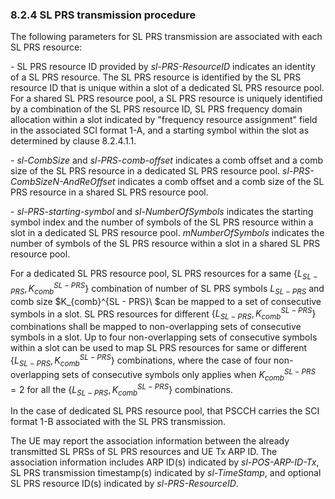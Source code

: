 ### 8.2.4 SL PRS transmission procedure

The following parameters for SL PRS transmission are associated with
each SL PRS resource:

\- SL PRS resource ID provided by *sl-PRS-ResourceID* indicates an
identity of a SL PRS resource. The SL PRS resource is identified by the
SL PRS resource ID that is unique within a slot of a dedicated SL PRS
resource pool. For a shared SL PRS resource pool, a SL PRS resource is
uniquely identified by a combination of the SL PRS resource ID, SL PRS
frequency domain allocation within a slot indicated by "frequency
resource assignment" field in the associated SCI format 1-A, and a
starting symbol within the slot as determined by clause 8.2.4.1.1.

\- *sl-CombSize* and *sl-PRS-comb-offset* indicates a comb offset and a
comb size of the SL PRS resource in a dedicated SL PRS resource pool.
*sl-PRS-CombSizeN-AndReOffset* indicates a comb offset and a comb size
of the SL PRS resource in a shared SL PRS resource pool.

\- *sl-PRS-starting-symbol* and *sl-NumberOfSymbols* indicates the
starting symbol index and the number of symbols of the SL PRS resource
within a slot in a dedicated SL PRS resource pool. *mNumberOfSymbols*
indicates the number of symbols of the SL PRS resource within a slot in
a shared SL PRS resource pool.

For a dedicated SL PRS resource pool, SL PRS resources for a same
$\left\{ L_{SL - PRS},K_{comb}^{SL - PRS} \right\}$ combination of
number of SL PRS symbols $L_{SL - PRS}$ and comb size
$K_{comb}^{SL - PRS}\ $can be mapped to a set of consecutive symbols in
a slot. SL PRS resources for different
$\left\{ L_{SL - PRS},K_{comb}^{SL - PRS} \right\}$ combinations shall
be mapped to non-overlapping sets of consecutive symbols in a slot. Up
to four non-overlapping sets of consecutive symbols within a slot can be
used to map SL PRS resources for same or different
$\left\{ L_{SL - PRS},K_{comb}^{SL - PRS} \right\}$ combinations, where
the case of four non-overlapping sets of consecutive symbols only
applies when $K_{comb}^{SL - PRS} = 2$ for all the
$\left\{ L_{SL - PRS},K_{comb}^{SL - PRS} \right\}$ combinations.

In the case of dedicated SL PRS resource pool, that PSCCH carries the
SCI format 1-B associated with the SL PRS transmission.

The UE may report the association information between the already
transmitted SL PRSs of SL PRS resources and UE Tx ARP ID. The
association information includes ARP ID(s) indicated by
*sl-POS-ARP-ID-Tx*, SL PRS transmission timestamp(s) indicated by
*sl-TimeStamp*, and optional SL PRS resource ID(s) indicated by
*sl-PRS-ResourceID*.